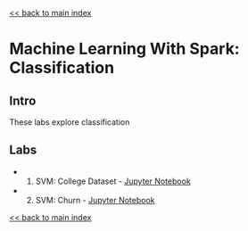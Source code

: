 <link rel='stylesheet' href='assets/css/main.css'/>

[<< back to main index](../README.md)

# Machine Learning With Spark: Classification 

## Intro

These labs explore classification


## Labs
 * 1. SVM: College Dataset - [Jupyter Notebook](1-svm-college.ipynb)
 * 2. SVM: Churn - [Jupyter Notebook](2-svm-churn.ipynb)


[<< back to main index](../README.md)




